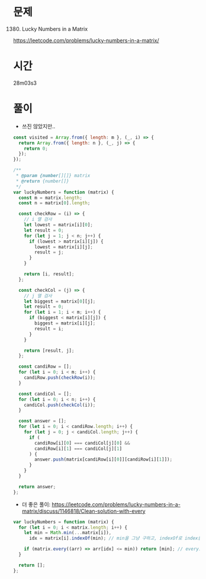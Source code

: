 # 문제

1380. Lucky Numbers in a Matrix

https://leetcode.com/problems/lucky-numbers-in-a-matrix/

# 시간

28m03s3

# 풀이

- 쓰진 않았지만..

```javascript
const visited = Array.from({ length: m }, (_, i) => {
  return Array.from({ length: n }, (_, j) => {
    return 0;
  });
});
```

```javascript
/**
 * @param {number[][]} matrix
 * @return {number[]}
 */
var luckyNumbers = function (matrix) {
  const m = matrix.length;
  const n = matrix[0].length;

  const checkRow = (i) => {
    // i 열 검사
    let lowest = matrix[i][0];
    let result = 0;
    for (let j = 1; j < n; j++) {
      if (lowest > matrix[i][j]) {
        lowest = matrix[i][j];
        result = j;
      }
    }

    return [i, result];
  };

  const checkCol = (j) => {
    // j 열 검사
    let biggest = matrix[0][j];
    let result = 0;
    for (let i = 1; i < m; i++) {
      if (biggest < matrix[i][j]) {
        biggest = matrix[i][j];
        result = i;
      }
    }

    return [result, j];
  };

  const candiRow = [];
  for (let i = 0; i < m; i++) {
    candiRow.push(checkRow(i));
  }

  const candiCol = [];
  for (let i = 0; i < n; i++) {
    candiCol.push(checkCol(i));
  }

  const answer = [];
  for (let i = 0; i < candiRow.length; i++) {
    for (let j = 0; j < candiCol.length; j++) {
      if (
        candiRow[i][0] === candiCol[j][0] &&
        candiRow[i][1] === candiCol[j][1]
      ) {
        answer.push(matrix[candiRow[i][0]][candiRow[i][1]]);
      }
    }
  }

  return answer;
};
```

- 더 좋은 풀이: https://leetcode.com/problems/lucky-numbers-in-a-matrix/discuss/1146818/Clean-solution-with-every

```javascript
var luckyNumbers = function (matrix) {
  for (let i = 0; i < matrix.length; i++) {
    let min = Math.min(...matrix[i]),
      idx = matrix[i].indexOf(min); // min을 그냥 구하고, indexOf로 index를 찾는다

    if (matrix.every((arr) => arr[idx] <= min)) return [min]; // every로 해당 열을 다 찾아본다
  }

  return [];
};
```
